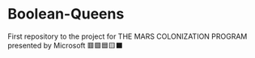 # Boolean-Queens
First repository to the project for THE MARS COLONIZATION PROGRAM presented by Microsoft 🟥🟩🟦🟨⬛
